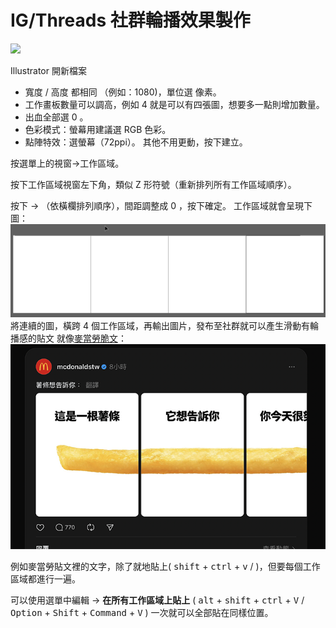 # IG/Threads 社群輪播效果製作
![](i/Carousel-sample.gif)

Illustrator 開新檔案
- 寬度 / 高度 都相同 （例如：1080)，單位選 像素。
- 工作畫板數量可以調高，例如 4 就是可以有四張圖，想要多一點則增加數量。
- 出血全部選 0 。
- 色彩模式：螢幕用建議選 RGB 色彩。
- 點陣特效：選螢幕（72ppi）。
其他不用更動，按下建立。

按選單上的視窗→工作區域。

按下工作區域視窗左下角，類似 Z 形符號（重新排列所有工作區域順序）。

按下 → （依橫欄排列順序），間距調整成 0 ，按下確定。
工作區域就會呈現下圖：
![](i/Illustrator_cOPRGfLRWW.png)
將連續的圖，橫跨 4 個工作區域，再輸出圖片，發布至社群就可以產生滑動有輪播感的貼文
就像[麥當勞脆文](https://www.threads.net/@mcdonaldstw/post/DBK7t6evWtU?xmt=AQGzKXlSgUBm9Snipytc4wTW_40p5X316IDxXiOzGMpZiw)：
![](i/i-carousel.png)

例如麥當勞貼文裡的文字，除了就地貼上( <kbd>shift</kbd> + <kbd>ctrl</kbd> + <kbd>v</kbd> / )，但要每個工作區域都進行一遍。

可以使用選單中編輯 → **在所有工作區域上貼上** ( <kbd>alt</kbd> + <kbd>shift</kbd> + <kbd>ctrl</kbd> + <kbd>V</kbd> / <kbd>Option</kbd> + <kbd>Shift</kbd> + <kbd>Command</kbd> + <kbd>V</kbd> ) 一次就可以全部貼在同樣位置。
